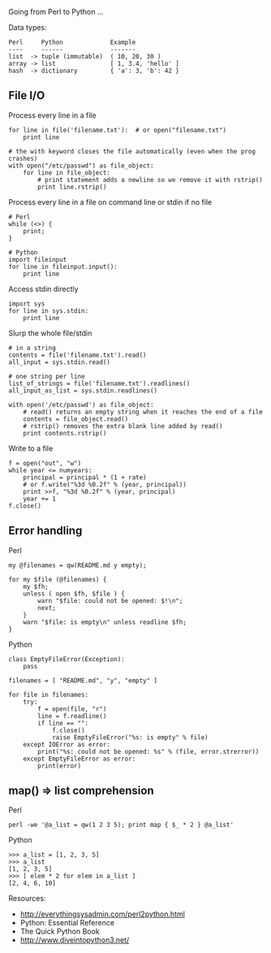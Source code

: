 Going from Perl to Python ...

Data types:

    Perl     Python             Example
    ----     ------             -------
    list  -> tuple (immutable)  ( 10, 20, 30 ) 
    array -> list               [ 1, 3.4, 'hello' ]
    hash  -> dictionary         { 'a': 3, 'b': 42 }

File I/O
--------

Process every line in a file
	
    for line in file('filename.txt'):  # or open("filename.txt")
        print line
	
    # the with keyword closes the file automatically (even when the prog crashes)
    with open("/etc/passwd") as file_object:
        for line in file_object:
            # print statement adds a newline so we remove it with rstrip()
            print line.rstrip()

Process every line in a file on command line or stdin if no file

    # Perl
    while (<>) { 
        print;
    }
    
    # Python
    import fileinput
    for line in fileinput.input():
        print line

Access stdin directly

    import sys
    for line in sys.stdin:
        print line

Slurp the whole file/stdin

    # in a string
    contents = file('filename.txt').read()
    all_input = sys.stdin.read()

    # one string per line
    list_of_strings = file('filename.txt').readlines()
    all_input_as_list = sys.stdin.readlines()
    
    with open('/etc/passwd') as file_object:
        # read() returns an empty string when it reaches the end of a file
        contents = file_object.read()
        # rstrip() removes the extra blank line added by read()
        print contents.rstrip()

Write to a file

    f = open("out", "w")
    while year <= numyears:
        principal = principal * (1 + rate)
        # or f.write("%3d %0.2f" % (year, principal))
        print >>f, "%3d %0.2f" % (year, principal)
        year += 1
    f.close()

Error handling
--------------

Perl

    my @filenames = qw(README.md y empty);

    for my $file (@filenames) {
        my $fh;
        unless ( open $fh, $file ) {
            warn "$file: could not be opened: $!\n";
            next;
        }
        warn "$file: is empty\n" unless readline $fh;
    }

Python

    class EmptyFileError(Exception):
        pass

    filenames = [ "README.md", "y", "empty" ]

    for file in filenames:
        try:
            f = open(file, "r")
            line = f.readline()
            if line == "":
                f.close()
                raise EmptyFileError("%s: is empty" % file)
        except IOError as error:
            print("%s: could not be opened: %s" % (file, error.strerror))
        except EmptyFileError as error:
            print(error)

map() => list comprehension
---------------------------

Perl

    perl -we '@a_list = qw(1 2 3 5); print map { $_ * 2 } @a_list'

Python

    >>> a_list = [1, 2, 3, 5]
    >>> a_list
    [1, 2, 3, 5]
    >>> [ elem * 2 for elem in a_list ]
    [2, 4, 6, 10]

Resources:

* http://everythingsysadmin.com/perl2python.html
* Python: Essential Reference
* The Quick Python Book
* http://www.diveintopython3.net/
